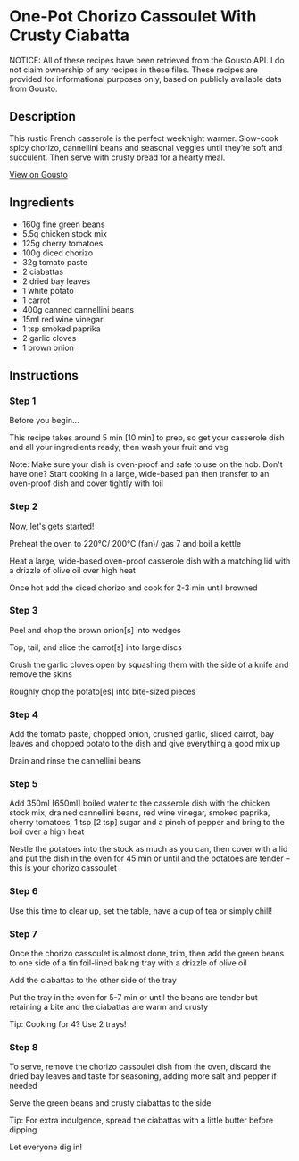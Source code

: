 # One-Pot Chorizo Cassoulet With Crusty Ciabatta  

NOTICE: All of these recipes have been retrieved from the Gousto API. I do not claim ownership of any recipes in these files. These recipes are provided for informational purposes only, based on publicly available data from Gousto.

## Description

This rustic French casserole is the perfect weeknight warmer. Slow-cook spicy chorizo, cannellini beans and seasonal veggies until they’re soft and succulent. Then serve with crusty bread for a hearty meal.

[View on Gousto](https://www.gousto.co.uk/recipes/cookbook/one-pot-chorizo-cassoulet-with-ciabatta-and-greens)

## Ingredients

- 160g fine green beans
- 5.5g chicken stock mix
- 125g cherry tomatoes
- 100g diced chorizo
- 32g tomato paste
- 2 ciabattas
- 2 dried bay leaves
- 1 white potato
- 1 carrot
- 400g canned cannellini beans
- 15ml red wine vinegar
- 1 tsp smoked paprika
- 2 garlic cloves
- 1 brown onion

## Instructions


### Step 1

Before you begin...

This recipe takes around 5 min <span class="text-danger">[10 min]</span> to prep, so get your casserole dish and all your ingredients ready, then wash your fruit and veg

Note: Make sure your dish is oven-proof and safe to use on the hob. Don't have one? Start cooking in a large, wide-based pan then transfer to an oven-proof dish and cover tightly with foil


### Step 2

Now, let's gets started!

Preheat the oven to 220°C/ 200°C (fan)/ gas 7 and boil a kettle

Heat a large, wide-based oven-proof casserole dish with a matching lid with a drizzle of olive oil over high heat

Once hot add the diced chorizo and cook for 2-3 min until browned


### Step 3

Peel and chop the brown onion<span class="text-danger">[s]</span> into wedges

Top, tail, and slice the carrot<span class="text-danger">[s]</span> into large discs

Crush the garlic cloves open by squashing them with the side of a knife and remove the skins

Roughly chop the potato<span class="text-danger">[es]</span> into bite-sized pieces


### Step 4

Add the tomato paste, chopped onion, crushed garlic, sliced carrot, bay leaves and chopped potato to the dish and give everything a good mix up

Drain and rinse the cannellini beans


### Step 5

Add 350ml <span class="text-danger">[650ml]</span> boiled water to the casserole dish with the chicken stock mix, drained cannellini beans, red wine vinegar, smoked paprika, cherry tomatoes, 1 tsp <span class="text-danger">[2 tsp]</span> sugar and a pinch of pepper and bring to the boil over a high heat

Nestle the potatoes into the stock as much as you can, then cover with a lid and put the dish in the oven for 45 min or until and the potatoes are tender – this is your chorizo cassoulet


### Step 6

Use this time to clear up, set the table, have a cup of tea or simply chill!


### Step 7

Once the chorizo cassoulet is almost done, trim, then add the green beans to one side of a tin foil-lined baking tray with a drizzle of olive oil

Add the ciabattas to the other side of the tray

Put the tray in the oven for 5-7 min or until the beans are tender but retaining a bite and the ciabattas are warm and crusty

Tip: Cooking for 4? Use 2 trays!

### Step 8

To serve, remove the chorizo cassoulet dish from the oven, discard the dried bay leaves and taste for seasoning, adding more salt and pepper if needed

Serve the green beans and crusty ciabattas to the side

Tip: For extra indulgence, spread the ciabattas with a little butter before dipping

Let everyone dig in!

